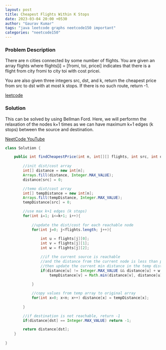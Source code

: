```yaml
---
layout: post
title: Cheapest Flights Within K Stops
date: 2023-03-04 20:00 +0530
author: "Gaurav Kumar"
tags: "java leetcode graphs neetcode150 important"
categories: "neetcode150"
---
```


### Problem Description

There are n cities connected by some number of flights. You are given an array flights where flights[i] = [fromi, toi, pricei] indicates that there is a flight from city fromi to city toi with cost pricei.

You are also given three integers src, dst, and k, return the cheapest price from src to dst with at most k stops. If there is no such route, return -1.

[leetcode](https://leetcode.com/problems/min-cost-to-connect-all-points/description/)

### Solution

This can be solved by using Bellman Ford. Here, we will performn the relaxation of the nodes k+1 times as we can have maximum k+1 edges (k stops) between the source and destination.

[NeetCode YouTube](https://www.youtube.com/watch?v=5eIK3zUdYmE)

```java
class Solution {

    public int findCheapestPrice(int n, int[][] flights, int src, int dst, int k) {
        
        //init dist/cost array
        int[] distance = new int[n];
        Arrays.fill(distance, Integer.MAX_VALUE);
        distance[src] = 0;

        //temo dist/cost array
        int[] tempDistance = new int[n];
        Arrays.fill(tempDistance, Integer.MAX_VALUE);
        tempDistance[src] = 0;

        //use max k+1 edges (k stops)
        for(int i=1; i<=k+1; i++){
            
            //update the dist/cost for each reachable node
            for(int j=0; j<flights.length; j++){
                
                int u = flights[j][0];
                int v = flights[j][1];
                int w = flights[j][2];

                //if the current source is reachable 
                //and the distance from the current node is less than previously calculated value
                //then update the current min distance in the temp distance array
                if(distance[u] != Integer.MAX_VALUE && distance[u] + w < tempDistance[v])
                    tempDistance[v] = Math.min(distance[v], distance[u] + w);
                    
            }

            //copy values from temp array to original array
            for(int x=0; x<n; x++) distance[x] = tempDistance[x];
            
        }

        //if destination is not reachable, return -1
        if(distance[dst] == Integer.MAX_VALUE) return -1;

        return distance[dst];
    }
    
}
```

